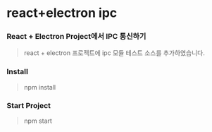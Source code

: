 # react+electron ipc

### React + Electron Project에서 IPC 통신하기
> react + electron 프로젝트에 ipc 모듈 테스트 소스를 추가하였습니다.

### Install
> npm install

### Start Project
> npm start